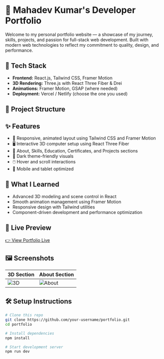 # 💼 Mahadev Kumar's Developer Portfolio

Welcome to my personal portfolio website — a showcase of my journey, skills, projects, and passion for full-stack web development. Built with modern web technologies to reflect my commitment to quality, design, and performance.

## 🚀 Tech Stack

- **Frontend:** React.js, Tailwind CSS, Framer Motion
- **3D Rendering:** Three.js with React Three Fiber & Drei
- **Animations:** Framer Motion, GSAP (where needed)
- **Deployment:** Vercel / Netlify (choose the one you used)

## 📂 Project Structure


## ✨ Features

- 🎨 Responsive, animated layout using Tailwind CSS and Framer Motion
- 🖥️ Interactive 3D computer setup using React Three Fiber
- 📜 About, Skills, Education, Certificates, and Projects sections
- 🌙 Dark theme-friendly visuals
- 🖱️ Hover and scroll interactions
- 📱 Mobile and tablet optimized

## 🧠 What I Learned

- Advanced 3D modeling and scene control in React
- Smooth animation management using Framer Motion
- Responsive design with Tailwind utilities
- Component-driven development and performance optimization

## 🔗 Live Preview

[👉 View Portfolio Live](https://your-deployment-link.vercel.app)

## 🖼️ Screenshots

| 3D Section | About Section |
|-----------|----------------|
| ![3D](./public/images/3d.png) | ![About](./public/images/about.png) |

## 🛠️ Setup Instructions

```bash
# Clone this repo
git clone https://github.com/your-username/portfolio.git
cd portfolio

# Install dependencies
npm install

# Start development server
npm run dev
